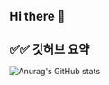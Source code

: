 ## Hi there 👋

<!--
**2Ludy/2Ludy** is a ✨ _special_ ✨ repository because its `README.md` (this file) appears on your GitHub profile.

Here are some ideas to get you started:

- 🔭 I’m currently working on ...
- 🌱 I’m currently learning ...
- 👯 I’m looking to collaborate on ...
- 🤔 I’m looking for help with ...
- 💬 Ask me about ...
- 📫 How to reach me: ...
- 😄 Pronouns: ...
- ⚡ Fun fact: ...
-->

## ✅✅ 깃허브 요약

![Anurag's GitHub stats](https://github-readme-stats.vercel.app/api?username=2Ludy&show_icons=true&theme=radical)
